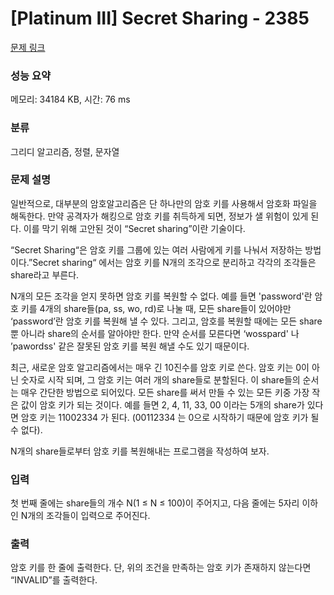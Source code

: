 # [Platinum III] Secret Sharing - 2385 

[문제 링크](https://www.acmicpc.net/problem/2385) 

### 성능 요약

메모리: 34184 KB, 시간: 76 ms

### 분류

그리디 알고리즘, 정렬, 문자열

### 문제 설명

<p>일반적으로, 대부분의  암호알고리즘은 단 하나만의 암호 키를 사용해서 암호화 파일을 해독한다. 만약 공격자가 해킹으로 암호 키를 취득하게 되면, 정보가 샐 위험이 있게 된다. 이를 막기 위해 고안된 것이 “Secret sharing”이란 기술이다.</p>

<p>“Secret Sharing“은 암호 키를 그룹에 있는 여러 사람에게 키를 나눠서 저장하는 방법이다.”Secret sharing“ 에서는 암호 키를 N개의 조각으로 분리하고 각각의 조각들은 share라고 부른다.</p>

<p>N개의 모든 조각을 얻지 못하면 암호 키를 복원할 수 없다.  예를 들면 'password'란 암호 키를 4개의 share들(pa, ss, wo, rd)로 나눌 때, 모든 share들이 있어야만 ‘password’란 암호 키를 복원해 낼 수 있다. 그리고, 암호를 복원할 때에는 모든 share뿐 아니라 share의 순서를 알아야만 한다. 만약 순서를 모른다면 ‘wosspard' 나 ’pawordss' 같은 잘못된 암호 키를 복원 해낼 수도 있기 때문이다.</p>

<p>최근, 새로운 암호 알고리즘에서는 매우 긴 10진수를 암호 키로 쓴다. 암호 키는 0이 아닌 숫자로 시작 되며, 그 암호 키는 여러 개의 share들로 분할된다. 이 share들의 순서는 매우 간단한 방법으로 되어있다. 모든 share를 써서 만들 수 있는 모든 키중 가장 작은 값이 암호 키가 되는 것이다. 예를 들면 2, 4, 11, 33, 00 이라는 5개의 share가 있다면 암호 키는 11002334 가 된다. (00112334 는 0으로 시작하기 때문에 암호 키가 될 수 없다).</p>

<p>N개의 share들로부터 암호 키를 복원해내는 프로그램을 작성하여 보자.</p>

### 입력 

 <p>첫 번째 줄에는 share들의 개수 N(1 ≤ N ≤ 100)이 주어지고, 다음 줄에는 5자리 이하인 N개의 조각들이 입력으로 주어진다.</p>

### 출력 

 <p>암호 키를 한 줄에 출력한다. 단, 위의 조건을 만족하는 암호 키가 존재하지 않는다면 “INVALID”를 출력한다.﻿</p>

